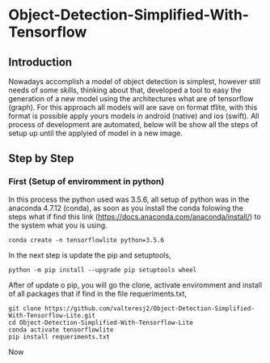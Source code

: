 # Object-Detection-Simplified-With-Tensorflow

## Introduction 
Nowadays accomplish a model of object detection is simplest, however still needs of some skills, thinking about that, developed a tool to easy the generation of a new model using the architectures what are of tensorflow (graph). For this approach all models will are save on format tflite, with this format is possible apply yours models in android (native) and ios (swift). 
All process of development are automated, below will be show all the steps of setup up until the applyied of model in a new image.

## Step by Step

### First (Setup of enviromment in python)

In this process the python used was 3.5.6, all setup of python was in the anaconda 4.7.12 (conda), as soon as you install the conda folowing the steps what if find this link (https://docs.anaconda.com/anaconda/install/) to the system what you is using.

```
conda create -n tensorflowlite python=3.5.6
```

In the next step is update the pip and setuptools,

```
python -m pip install --upgrade pip setuptools wheel
```

After of update o pip, you will go the clone, activate enviromment and install of all packages that if find in the file requeriments.txt,

```
git clone https://github.com/valteresj2/Object-Detection-Simplified-With-Tensorflow-Lite.git
cd Object-Detection-Simplified-With-Tensorflow-Lite
conda activate tensorflowlite
pip install requeriments.txt
```

Now

